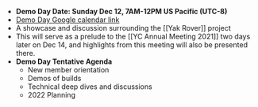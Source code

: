 - **Demo Day Date: Sunday Dec 12, 7AM-12PM US Pacific (UTC-8)**
- [Demo Day Google calendar link](https://calendar.google.com/event?action=TEMPLATE&tmeid=NzN1NmxxcTA4ODIwNWp2YjhyNnJkdW9pOGsgbzk5NW00MzE3M2Jwc2xtaGg0OW5tcnA1aTRAZw&tmsrc=o995m43173bpslmhh49nmrp5i4%40group.calendar.google.com)
- A showcase and discussion surrounding the [[Yak Rover]] project
- This will serve as a prelude to the [[YC Annual Meeting 2021]] two days later on Dec 14, and highlights from this meeting will also be presented there.
- **Demo Day Tentative Agenda**
    - New member orientation
    - Demos of builds
    - Technical deep dives and discussions
    - 2022 Planning
